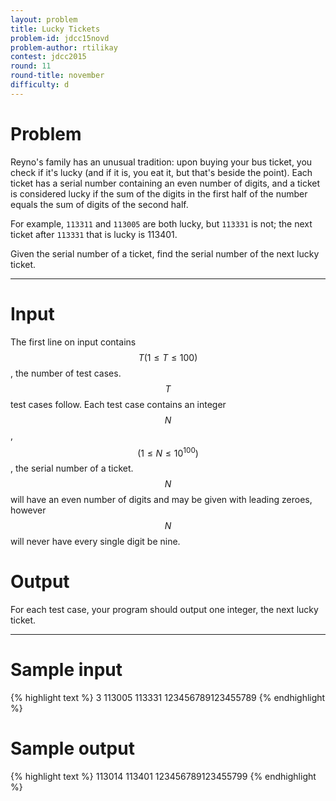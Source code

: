 ```yaml
---
layout: problem
title: Lucky Tickets
problem-id: jdcc15novd
problem-author: rtilikay
contest: jdcc2015
round: 11
round-title: november
difficulty: d
---
```


# Problem
Reyno's family has an unusual tradition: upon buying your bus ticket, you check if it's lucky (and if it is, you eat it, but that's beside the point). Each ticket has a serial number containing an even number of digits, and a ticket is considered lucky if the sum of the digits in the first half of the number equals the sum of digits of the second half.

For example, ``113311`` and ``113005`` are both lucky, but ``113331`` is not; the next ticket after ``113331`` that is lucky is 113401.

Given the serial number of a ticket, find the serial number of the next lucky ticket.

---

# Input
The first line on input contains $$T (1 \leq T \leq 100)$$, the number of test cases. $$T$$ test cases follow. Each test case contains an integer $$N$$, $$(1 \leq N \leq 10^{100})$$, the serial number of a ticket. $$N$$ will have an even number of digits and may be given with leading zeroes, however $$N$$ will never have every single digit be nine.

# Output
For each test case, your program should output one integer, the next lucky ticket.

---

# Sample input
{% highlight text %}
3
113005
113331
123456789123455789
{% endhighlight %}

# Sample output
{% highlight text %}
113014
113401
123456789123455799
{% endhighlight %}
